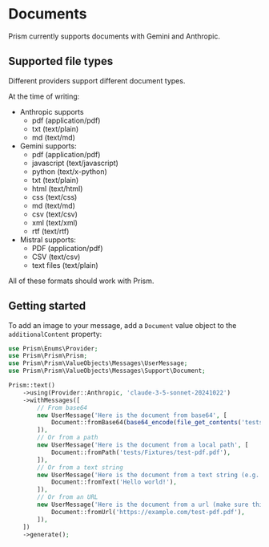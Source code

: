 # Documents

Prism currently supports documents with Gemini and Anthropic.

## Supported file types

Different providers support different document types.

At the time of writing:
- Anthropic supports 
    - pdf (application/pdf) 
    - txt (text/plain)
    - md (text/md)
- Gemini supports:
    - pdf (application/pdf)
    - javascript (text/javascript)
    - python (text/x-python)
    - txt (text/plain)
    - html (text/html)
    - css (text/css)
    - md (text/md)
    - csv (text/csv)
    - xml (text/xml)
    - rtf (text/rtf)
- Mistral supports:
  - PDF (application/pdf)
  - CSV (text/csv)
  - text files (text/plain)

All of these formats should work with Prism.

## Getting started

To add an image to your message, add a `Document` value object to the `additionalContent` property:

```php
use Prism\Enums\Provider;
use Prism\Prism\Prism;
use Prism\Prism\ValueObjects\Messages\UserMessage;
use Prism\Prism\ValueObjects\Messages\Support\Document;

Prism::text()
    ->using(Provider::Anthropic, 'claude-3-5-sonnet-20241022')
    ->withMessages([
        // From base64
        new UserMessage('Here is the document from base64', [
            Document::fromBase64(base64_encode(file_get_contents('tests/Fixtures/test-pdf.pdf')), 'application/pdf'),
        ]),
        // Or from a path
        new UserMessage('Here is the document from a local path', [
            Document::fromPath('tests/Fixtures/test-pdf.pdf'),
        ]),
        // Or from a text string
        new UserMessage('Here is the document from a text string (e.g. from your database)', [
            Document::fromText('Hello world!'),
        ]),
        // Or from an URL
        new UserMessage('Here is the document from a url (make sure this is publically accessable)', [
            Document::fromUrl('https://example.com/test-pdf.pdf'),
        ]),
    ])
    ->generate();

```